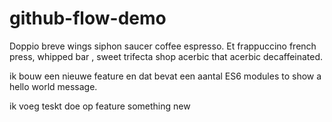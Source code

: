 # github-flow-demo

Doppio breve wings siphon saucer coffee espresso. Et frappuccino french press, whipped bar , sweet trifecta shop acerbic that acerbic decaffeinated. 

ik bouw een nieuwe feature en dat bevat een aantal ES6 modules to show a hello world message.

ik voeg teskt doe op feature something new